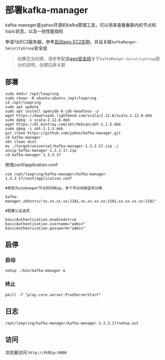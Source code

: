 # 部署kafka-manager
kafka-manager是yahoo开源的kafka管理工具，可以用来查看集群内的节点和topic状态，以及一些性能指标

申请1台EC2服务器，参考[启动aws EC2实例](new_ec2_cn.md)，并且关联`kafkaManger-SecurityGroup`安全组

> 如果还没创建，请参考配置[aws安全组](security_group_cn.md)关于`kafkaManger-SecurityGroup`部分的说明，创建后再关联

## 部署
```
sudo mkdir /opt/loopring
sudo chown -R ubuntu:ubuntu /opt/loopring
cd /opt/loopring
sudo apt update
sudo apt install openjdk-8-jdk-headless -y
wget https://downloads.lightbend.com/scala/2.12.6/scala-2.12.6.deb
sudo dpkg -i scala-2.12.6.deb 
wget https://dl.bintray.com/sbt/debian/sbt-1.1.5.deb
sudo dpkg -i sbt-1.1.5.deb
git clone https://github.com/yahoo/kafka-manager.git
cd kafka-manager
sbt clean dist
mv ./target/universal/kafka-manager-1.3.3.17.zip ./
unzip kafka-manager-1.3.3.17.zip
cd kafka-manager-1.3.3.17
```
修改conf/application.conf

`vim /opt/loopring/kafka-manager/kafka-manager-1.3.3.17/conf/application.conf`
```
#修改为zookeeper节点的内网ip，多个节点间用逗号分隔

kafka-manager.zkhosts="xx.xx.xx.xx:2181,xx.xx.xx.xx:2181,xx.xx.xx.xx:2181"

#配置认证选项

basicAuthentication.enabled=true
basicAuthentication.username="admin"
basicAuthentication.password="admin"
```
## 启停

### 启动
`nohup ./bin/kafka-manager &`

### 终止
`pkill -f "play.core.server.ProdServerStart"`

## 日志
`/opt/loopring/kafka-manager/kafka-manager-1.3.3.17/nohup.out`

## 访问
浏览器访问 `http://外网ip:9000`
